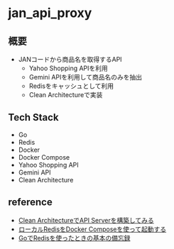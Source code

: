 # jan_api_proxy

## 概要

- JANコードから商品名を取得するAPI
    - Yahoo Shopping APIを利用
    - Gemini APIを利用して商品名のみを抽出
    - Redisをキャッシュとして利用
    - Clean Architectureで実装

## Tech Stack

- Go
- Redis
- Docker
- Docker Compose
- Yahoo Shopping API
- Gemini API
- Clean Architecture

## reference

- [Clean ArchitectureでAPI Serverを構築してみる](https://qiita.com/hirotakan/items/698c1f5773a3cca6193e)
- [ローカルRedisをDocker Composeを使って起動する](https://zenn.dev/ring_belle/articles/docker-compose-redis)
- [GoでRedisを使ったときの基本の備忘録](https://qiita.com/tsukasaI/items/8f043af2db69c41f9724)